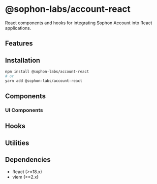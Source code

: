 # @sophon-labs/account-react

React components and hooks for integrating Sophon Account into React applications.

## Features

## Installation

```bash
npm install @sophon-labs/account-react
# or
yarn add @sophon-labs/account-react
```

## Components

### UI Components

## Hooks

## Utilities

## Dependencies

- React (>=18.x)
- viem (>=2.x)

